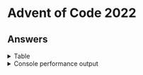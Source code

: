 # Advent of Code 2022


## Answers

<details>
<summary>Table</summary>
    <table>
        <tr>
            <th></th>
            <th>Part 1</th>
            <th>Part 2</th>
        </tr>
        <tr>
            <td><a href="src/main/java/com/lewisbirks/adventofcode/day/Day1.java">Day 1</a></td>
            <td>69501</td>
            <td>202346</td>
        </tr>
        <tr>
            <td><a href="src/main/java/com/lewisbirks/adventofcode/day/Day2.java">Day 2</a></td>
            <td>10994</td>
            <td>12526</td>
        </tr>
        <tr>
            <td><a href="src/main/java/com/lewisbirks/adventofcode/day/Day3.java">Day 3</a></td>
            <td>8202</td>
            <td>2864</td>
        </tr>
        <tr>
            <td><a href="src/main/java/com/lewisbirks/adventofcode/day/Day4.java">Day 4</a></td>
            <td>462</td>
            <td>835</td>
        </tr>
        <tr>
            <td><a href="src/main/java/com/lewisbirks/adventofcode/day/Day5.java">Day 5</a></td>
            <td>BWNCQRMDB</td>
            <td>NHWZCBNBF</td>
        </tr>
        <tr>
            <td><a href="src/main/java/com/lewisbirks/adventofcode/day/Day6.java">Day 6</a></td>
            <td>1647</td>
            <td>2447</td>
        </tr>
        <tr>
            <td><a href="src/main/java/com/lewisbirks/adventofcode/day/Day7.java">Day 7</a></td>
            <td>1513699</td>
            <td>7991939</td>
        </tr>
        <tr>
            <td><a href="src/main/java/com/lewisbirks/adventofcode/day/Day8.java">Day 8</a></td>
            <td>1812</td>
            <td>315495</td>
        </tr>
        <tr>
            <td><a href="src/main/java/com/lewisbirks/adventofcode/day/Day9.java">Day 9</a></td>
            <td>6023</td>
            <td>2533</td>
        </tr>
        <tr>
            <td><a href="src/main/java/com/lewisbirks/adventofcode/day/Day10.java">Day 10</a></td>
            <td>10760</td>
            <td>FPGPHFGH</td>
        </tr>
        <tr>
            <td><a href="src/main/java/com/lewisbirks/adventofcode/day/Day11.java">Day 11</a></td>
            <td>90882</td>
            <td>30893109657</td>
        </tr>
        <tr>
            <td><a href="src/main/java/com/lewisbirks/adventofcode/day/Day12.java">Day 12</a></td>
            <td>420</td>
            <td>414</td>
        </tr>
        <tr>
            <td><a href="src/main/java/com/lewisbirks/adventofcode/day/Day13.java">Day 13</a></td>
            <td>5659</td>
            <td>22110</td>
        </tr>
        <tr>
            <td><a href="src/main/java/com/lewisbirks/adventofcode/day/Day14.java">Day 14</a></td>
            <td>655</td>
            <td>26484</td>
        </tr>
    </table>
</details>
<details>
    <summary>Console performance output</summary>
    <pre>
==========================
Year 2022
==========================
Day 01: Calorie Counting
	Part 1: 69501 (runs: 1000, avg: 0ms, min: 0ms, max: 2ms, total: 00:00:00.029)
	Part 2: 202346 (runs: 1000, avg: 0ms, min: 0ms, max: 1ms, total: 00:00:00.038)
Day 02: Rock Paper Scissors
	Part 1: 10994 (runs: 1000, avg: 0ms, min: 0ms, max: 1ms, total: 00:00:00.017)
	Part 2: 12526 (runs: 1000, avg: 0ms, min: 0ms, max: 1ms, total: 00:00:00.015)
Day 03: Rucksack Reorganization
	Part 1: 8202 (runs: 1000, avg: 0ms, min: 0ms, max: 3ms, total: 00:00:00.080)
	Part 2: 2864 (runs: 1000, avg: 0ms, min: 0ms, max: 3ms, total: 00:00:00.027)
Day 04: Camp Cleanup
	Part 1: 462 (runs: 1000, avg: 0ms, min: 0ms, max: 1ms, total: 00:00:00.015)
	Part 2: 835 (runs: 1000, avg: 0ms, min: 0ms, max: 1ms, total: 00:00:00.019)
Day 05: Supply Stacks
	Part 1: BWNCQRMDB (runs: 1000, avg: 0ms, min: 0ms, max: 2ms, total: 00:00:00.018)
	Part 2: NHWZCBNBF (runs: 1000, avg: 0ms, min: 0ms, max: 1ms, total: 00:00:00.053)
Day 06: Tuning Trouble
	Part 1: 1647 (runs: 1000, avg: 0ms, min: 0ms, max: 1ms, total: 00:00:00.064)
	Part 2: 2447 (runs: 1000, avg: 0ms, min: 0ms, max: 1ms, total: 00:00:00.054)
Day 07: No Space Left On Device
	Part 1: 1513699 (runs: 1000, avg: 0ms, min: 0ms, max: 1ms, total: 00:00:00.034)
	Part 2: 7991939 (runs: 1000, avg: 0ms, min: 0ms, max: 2ms, total: 00:00:00.028)
Day 08: Treetop Tree House
	Part 1: 1812 (runs: 1000, avg: 0ms, min: 0ms, max: 2ms, total: 00:00:00.324)
	Part 2: 315495 (runs: 1000, avg: 0ms, min: 0ms, max: 1ms, total: 00:00:00.262)
Day 09: Rope Bridge
	Part 1: 6023 (runs: 1000, avg: 0ms, min: 0ms, max: 19ms, total: 00:00:00.434)
	Part 2: 2533 (runs: 1000, avg: 0ms, min: 0ms, max: 3ms, total: 00:00:00.917)
Day 10: Cathode-Ray Tube
	Part 1: 10760 (runs: 1000, avg: 0ms, min: 0ms, max: 1ms, total: 00:00:00.007)
	Part 2: 
####.###...##..###..#..#.####..##..#..#.
#....#..#.#..#.#..#.#..#.#....#..#.#..#.
###..#..#.#....#..#.####.###..#....####.
#....###..#.##.###..#..#.#....#.##.#..#.
#....#....#..#.#....#..#.#....#..#.#..#.
#....#.....###.#....#..#.#.....###.#..#.
 (runs: 1000, avg: 0ms, min: 0ms, max: 1ms, total: 00:00:00.009)
Day 11: Monkey in the Middle
	Part 1: 90882 (runs: 1000, avg: 0ms, min: 0ms, max: 2ms, total: 00:00:00.052)
	Part 2: 30893109657 (runs: 1000, avg: 37ms, min: 27ms, max: 50ms, total: 00:00:37.308)
Day 12: Hill Climbing Algorithm
	Part 1: 420 (runs: 1000, avg: 0ms, min: 0ms, max: 8ms, total: 00:00:00.565)
	Part 2: 414 (runs: 1000, avg: 0ms, min: 0ms, max: 3ms, total: 00:00:00.594)
Day 13: Distress Signal
	Part 1: 5659 (runs: 1000, avg: 0ms, min: 0ms, max: 1ms, total: 00:00:00.015)
	Part 2: 22110 (runs: 1000, avg: 0ms, min: 0ms, max: 4ms, total: 00:00:00.128)
Day 14: Regolith Reservoir
	Part 1: 655 (runs: 1000, avg: 0ms, min: 0ms, max: 7ms, total: 00:00:00.593)
	Part 2: 26484 (runs: 1000, avg: 113ms, min: 105ms, max: 131ms, total: 00:01:53.452)
==========================
</pre>
</details>

